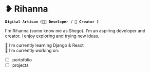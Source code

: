 # ❥ Rihanna

**`Digital Artisan (👩‍💻 Developer / 📸 Creator )`**

I'm Rihanna (some know me as Shego). I'm an aspiring developer and creator. I enjoy exploring and trying new ideas. <br>

🌱 I’m currently learning Django & React<br>
🔭 I’m currently working on: <br>

- [ ] portofolio
- [ ] projects
